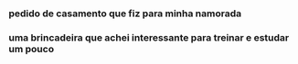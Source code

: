 ### pedido de casamento que fiz para minha namorada
### uma brincadeira que achei interessante para treinar e estudar um pouco
